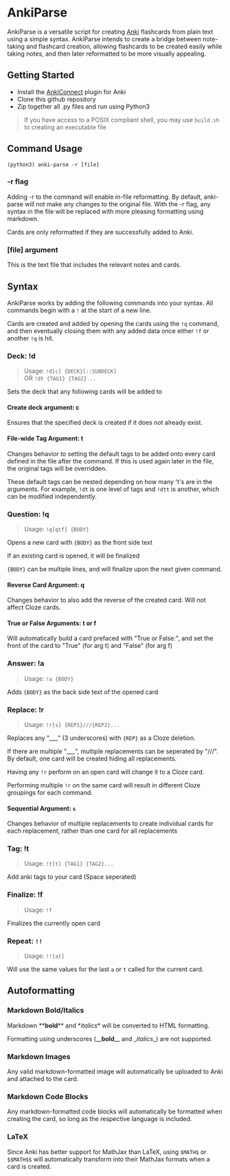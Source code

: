 # AnkiParse

AnkiParse is a versatile script for creating [Anki](https://apps.ankiweb.net/) flashcards from plain text using a simple syntax. AnkiParse intends to create a bridge between note-taking and flashcard creation, allowing flashcards to be created easily while taking notes, and then later reformatted to be more visually appealing.

## Getting Started
- Install the [AnkiConnect](https://ankiweb.net/shared/info/2055492159) plugin for Anki
- Clone this github repository
- Zip together all .py files and run using Python3
> If you have access to a POSIX compliant shell, you may use `build.sh` to creating an executable file

## Command Usage
`(python3) anki-parse -r [file]`
### -r flag
Adding -r to the command will enable in-file reformatting. By default, anki-parse will not make any changes to the original file.
With the -r flag, any syntax in the file will be replaced with more pleasing formatting using markdown.

Cards are only reformatted if they are successfully added to Anki.

### [file] argument

This is the text file that includes the relevant notes and cards.


## Syntax
AnkiParse works by adding the following commands into your syntax. All commands begin with a `!` at the start of a new line.

Cards are created and added by opening the cards using the `!q` command, and then eventually closing them with any added data once either `!f` or another `!q` is hit.

### Deck: !d
> Usage: `!d[c] {DECK}[::SUBDECK]` \
> OR `!dt {TAG1} {TAG2}...`

Sets the deck that any following cards will be added to

#### Create deck argument: c
Ensures that the specified deck is created if it does not already exist.

#### File-wide Tag Argument: t
Changes behavior to setting the default tags to be added onto every card defined in the file after the command.
If this is used again later in the file, the original tags will be overridden.

These default tags can be nested depending on how many 't's are in the arguments.
For example, `!dt` is one level of tags and `!dtt` is another, which can be modified independently.

### Question: !q
> Usage: `!q[qtf] {BODY}`

Opens a new card with `{BODY}` as the front side text

If an existing card is opened, it will be finalized

`{BODY}` can be multiple lines, and will finalize upon the next given command.

#### Reverse Card Argument: q
Changes behavior to also add the reverse of the created card. Will not affect Cloze cards.

#### True or False Arguments: t or f
Will automatically build a card prefaced with "True or False:", and set the front of the card to "True" (for arg t) and "False" (for arg f)

### Answer: !a
> Usage: `!a {BODY}`

Adds `{BODY}` as the back side text of the opened card

### Replace: !r
> Usage: `!r[s] {REP1}///{REP2}...`

Replaces any "___" (3 underscores) with `{REP}` as a Cloze deletion.

If there are multiple "___", multiple replacements can be seperated by "///". By default, one card will be created hiding all replacements.

Having any `!r` perform on an open card will change it to a Cloze card.

Performing multiple `!r` on the same card will result in different Cloze groupings for each command.

#### Sequential Argument: `s`
Changes behavior of multiple replacements to create individual cards for each replacement, rather than one card for all replacements

### Tag: !t
> Usage: `!t[t] {TAG1} {TAG2}...`

Add anki tags to your card (Space seperated)

### Finalize: !f
> Usage: `!f`

Finalizes the currently open card

### Repeat: `!!`
> Usage: `!![at]`

Will use the same values for the last `a` or `t` called for the current card.

## Autoformatting
### Markdown Bold/Italics
Markdown &ast;&ast;**bold**&ast;&ast; and &ast;*italics*&ast; will be converted to HTML formatting.

Formatting using underscores  (&#95;&#95;**bold**&#95;&#95; and &#95;*italics*&#95;) are not supported.

### Markdown Images
Any valid markdown-formatted image will automatically be uploaded to Anki and attached to the card.

### Markdown Code Blocks
Any markdown-formatted code blocks will automatically be formatted when creating the card, so long as the respective language is included.

### LaTeX
Since Anki has better support for MathJax than LaTeX, using `$MATH$` or `$$MATH$$` will automatically transform into their MathJax formats when a card is created.
